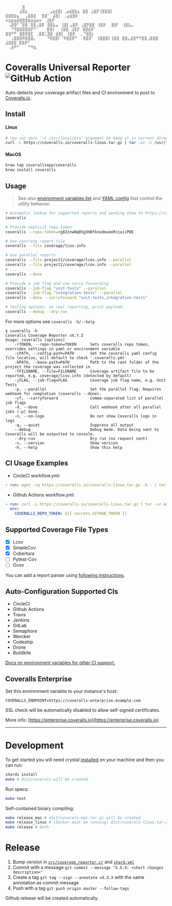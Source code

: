 ```
⠀⠀⠀⠀⠀⠀⣿
⠀⠀⠀⠀⠀⣼⣿⣧⠀⠀⠀⠀⠀⠀⠀ ⣠⣶⣾⣿⡇⢀⣴⣾⣿⣷⣆ ⣿⣿⠀⣰⣿⡟⢸⣿⣿⣿⡇ ⣿⣿⣿⣷⣦⠀⠀⢠⣿⣿⣿⠀⠀⣿⣿⠁⠀⣼⣿⡇⠀⢀⣴⣾⣿⡷
⠶⣶⣶⣶⣾⣿⣿⣿⣷⣶⣶⣶⠶  ⣸⣿⡟ ⠀⢠⣿⣿⠃⠈⣿⣿⠀⣿⣿⢠⣿⡿⠀⣿⣿⣧⣤⠀⢸⣿⡇⣠⣿⡿⠀⢠⣿⡟⣿⣿⠀⢸⣿⡿⠀⠀⣿⣿⠃⠀⢸⣿⣧⣄
⠀⠀⠙⢻⣿⣿⣿⣿⣿⡟⠋⠁⠀⠀ ⣿⣿⡇⠀ ⢸⣿⣿⠀⣸⣿⡟⠀⣿⣿⣾⡿⠁ ⣿⣿⠛⠛⠀⣿⣿⢿⣿⣏⠀⢀⣿⣿⣁⣿⣿⠀⣾⣿⡇⠀⢸⣿⡿⠀⠀⡀⠙⣿⣿⡆
⠀⠀⢠⣿⣿⣿⠿⣿⣿⣿⡄⠀⠀⠀ ⠙⢿⣿⣿⠇⠈⠿⣿⣿⡿⠋⠀⠀⢿⣿⡿⠁⠀⢸⣿⣿⣿⡇⢸⣿⣿⠀⣿⣿⣄⣾⣿⠛⠛⣿⣿⢠⣿⣿⣿ ⣼⣿⣿⣿ ⣿⣿⡿⠋⠀
⠀⢀⣾⠟⠋⠀⠀⠀⠙⠻⣷⡀⠀⠀
```

# Coveralls Universal Reporter ![GitHub Action](https://github.com/coverallsapp/coverage-reporter/workflows/Build/badge.svg)

Auto-detects your coverage artifact files and CI environment to post to [Coveralls.io](https://coveralls.io).

## Install

#### Linux

```bash
# You can omit '-C /usr/local/bin' argument to keep it in current directory
curl -L https://coveralls.io/coveralls-linux.tar.gz | tar -xz -C /usr/local/bin
```

#### MacOS

```bash
brew tap coverallsapp/coveralls
brew install coveralls
```

## Usage

> See also [environment variables list](./doc/configuration.md#env-variables) and [YAML config](./doc/configuration.md#yaml-config) that control the utility behavior.

```bash
# Automatic lookup for supported reports and sending them to https://coveralls.io
coveralls

# Provide explicit repo token
coveralls --repo-token=rg8ZznwNq05g3HDfknodmueeRciuiiPDE

# Use concrete report file
coveralls --file coverage/lcov.info

# Use parallel reports
coveralls --file project1/coverage/lcov.info --parallel
coveralls --file project2/coverage/lcov.info --parallel
# ...
coveralls --done

# Provide a job flag and use carry-forwarding
coveralls --job-flag "unit-tests" --parallel
coveralls --job-flag "integration-tests" --parallel
coveralls --done --carryforward "unit-tests,integration-tests"

# Testing options: no real reporting, print payload
coveralls --debug --dry-run
```

For more options see `coveralls -h/--help`

```
$ coveralls -h
Coveralls Coverage Reporter vX.Y.Z
Usage: coveralls [options]
    -rTOKEN, --repo-token=TOKEN      Sets coveralls repo token, overrides settings in yaml or environment variable
    -cPATH, --config-path=PATH       Set the coveralls yaml config file location, will default to check '.coveralls.yml'
    -bPATH, --base-path=PATH         Path to the root folder of the project the coverage was collected in
    -fFILENAME, --file=FILENAME      Coverage artifact file to be reported, e.g. coverage/lcov.info (detected by default)
    -jFLAG, --job-flag=FLAG          Coverage job flag name, e.g. Unit Tests
    -p, --parallel                   Set the parallel flag. Requires webhook for completion (coveralls --done).
    -cf, --carryforward              Comma-separated list of parallel job flags
    -d, --done                       Call webhook after all parallel jobs (-p) done.
    -n, --no-logo                    Do not show Coveralls logo in logs
    -q, --quiet                      Suppress all output
    --debug                          Debug mode. Data being sent to Coveralls will be outputted to console.
    --dry-run                        Dry run (no request sent)
    -v, --version                    Show version
    -h, --help                       Show this help
```

## CI Usage Examples

* CircleCI workflow.yml:

```yaml
- run: wget -cq https://coveralls.io/coveralls-linux.tar.gz -O - | tar -xz && ./coveralls
```

* Github Actions workflow.yml:

```yaml
- run: curl -L https://coveralls.io/coveralls-linux.tar.gz | tar -xz && ./coveralls
  env:
    COVERALLS_REPO_TOKEN: ${{ secrets.GITHUB_TOKEN }}
```

## Supported Coverage File Types

- [x] Lcov
- [x] SimpleCov
- [x] Cobertura
- [ ] Pytest-Cov
- [ ] Gcov

You can add a report parser using [following instructions](./doc/development.md#add-coverage-format-support).

## Auto-Configuration Supported CIs

- CircleCI
- Github Actions
- Travis
- Jenkins
- GitLab
- Semaphore
- Wercker
- Codeship
- Drone
- Buildkite

[Docs on environment variables for other CI support.](https://docs.coveralls.io/supported-ci-services#insert-your-ci-here)

## Coveralls Enterprise

Set this environment variable to your instance's host:

```
COVERALLS_ENDPOINT=https://coveralls-enterprise.example.com
```

SSL check will be automatically disabled to allow self-signed certificates.

More info: [https://enterprise.coveralls.io](https://enterprise.coveralls.io)

---

# Development

To get started you will need crystal [installed](https://crystal-lang.org/install/) on your machine and then you can run:

```bash
shards install
make # dist/coverals will be created
```

Run specs:

```bash
make test
```

Self-contained binary compiling:

```bash
make release_mac # dist/coverals-mac.tar.gz will be created
make release_linux # (Docker must be running) dist/coverals-linux.tar.gz will be created
make release # both
```

# Release

1. Bump version in [`src/coverage_reporter.cr`](./src/coverage_reporter.cr) and [`shard.yml`](./shard.yml)
2. Commit with a message `git commit --message "X.X.X: <short changes description>"`
3. Create a tag `git tag --sign --annotate vX.X.X` with the same annotation as commit message
4. Push with a tag `git push origin master --follow-tags`

Github release will be created automatically.

